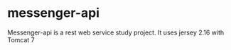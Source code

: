 # messenger-api
Messenger-api is a rest web service study project. It uses jersey 2.16 with Tomcat 7 
